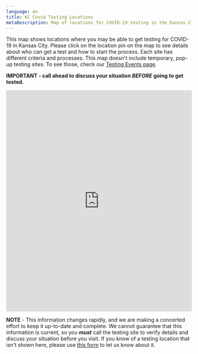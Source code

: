 ```yaml
---
language: en
title: KC Covid Testing Locations
metaDescription: Map of locations for COVID-19 testing in the Kansas City metro area
---
```

This map shows locations where you may be able to get testing for COVID-19 in Kansas City. Please click on the location pin on the map to see details about who can get a test and how to start the process. Each site has different criteria and processes.  This map doesn't include temporary, pop-up testing sites. To see those, check our [Testing Events page](https://www.comebackkc.com/testing-events/). 

**IMPORTANT - call ahead to discuss your situation *BEFORE* going to get tested.** 

<iframe height="600px" width="100%" style="border:none;" src="https://view-awesome-table.com/-M7IzhZjxvfs3UpYvW0Z/view?hideFilters=true"></iframe>

**NOTE** - This information changes rapidly, and we are making a concerted effort to keep it up-to-date and complete. We cannot guarantee that this information is current, so you ***must*** call the testing site to verify details and discuss your situation before you visit. If you know of a testing location that isn't shown here, please use [this form](https://forms.gle/fTWftBj6Wen3G4yRA) to let us know about it.